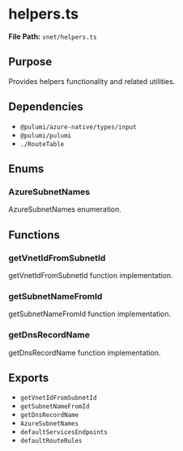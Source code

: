 # helpers.ts

**File Path:** `vnet/helpers.ts`

## Purpose

Provides helpers functionality and related utilities.

## Dependencies

- `@pulumi/azure-native/types/input`
- `@pulumi/pulumi`
- `./RouteTable`

## Enums

### AzureSubnetNames

AzureSubnetNames enumeration.

## Functions

### getVnetIdFromSubnetId

getVnetIdFromSubnetId function implementation.

### getSubnetNameFromId

getSubnetNameFromId function implementation.

### getDnsRecordName

getDnsRecordName function implementation.

## Exports

- `getVnetIdFromSubnetId`
- `getSubnetNameFromId`
- `getDnsRecordName`
- `AzureSubnetNames`
- `defaultServicesEndpoints`
- `defaultRouteRules`
